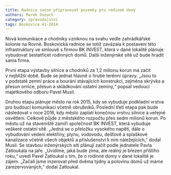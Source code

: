 ```yaml
---
title: Radnice začne připravovat pozemky pro rodinné domy
authors: Marek Osouch
category: zpravodajství
tags: Boskovice 41-2014 
---
```


Nová komunikace a chodníky vzniknou na svahu vedle zahrádkářské kolonie na Rovné. Boskovická radnice se totiž zavázala k postavení této infrastruktury ve smlouvě s firmou BK INVEST, která v dané lokalitě plánuje vybudovat šestatřicet rodinných domů. Další inženýrské sítě už bude hradit sama firma.

První etapa výstavby silnice a chodníků za 1,2 milionu korun má začít v nejbližší době. Bude se jednat hlavně o hrubé terénní úpravy. „Jsou to v podstatě zemní práce a bourání stávajících konstrukcí, zejména skrývka a přesun ornice, přesun a skládkování ostatní zeminy,“ popsal vedoucí majetkového odboru Pavel Musil.

Druhou etapu plánuje město na rok 2015, kdy se vybuduje podkladní vrstva pro budoucí komunikaci včetně obrubníků. Poslední třetí etapa pak bude následovat v roce 2016, kdy město zaplatí konečnou vrstvu silnice a veřejné osvětlení. Celkově půjde z městského rozpočtu přes sedm milionů korun. 
Po městu už na staveniště zamíří společnost BK INVEST, která vybuduje veškeré ostatní sítě. „Jedná se o přeložku vysokého napětí, dále o vybudování vedení elektřiny, plynu, vodovodu, dešťové a splaškové kanalizace včetně všech objektů a příslušenství k nim náležejících,“ dodal Musil. Se stavbou inženýrských sítí plánují začít podle jednatele Pavla Zatloukala na jaře. „Uvidíme, jaká bude zima, ale reálný je březen příštího roku,“ uvedl Pavel Zatloukal s tím, že o rodinné domy v dané lokalitě je zájem. „Začali jsme inzerovat před dvěma týdny a polovinu domů už máme zarezervovaných,“ dodal Zatloukal. 